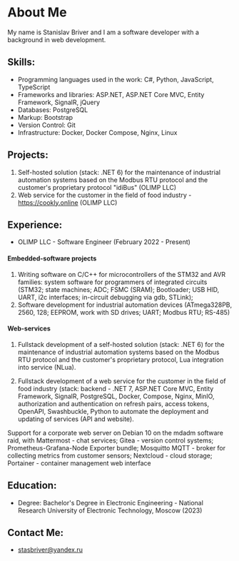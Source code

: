 # About Me

My name is Stanislav Briver and I am a software developer with a background in web development.

## Skills:

- Programming languages used in the work: C#, Python, JavaScript, TypeScript
- Frameworks and libraries: ASP.NET, ASP.NET Core MVC, Entity Framework, SignalR, jQuery
- Databases: PostgreSQL
- Markup: Bootstrap
- Version Control: Git
- Infrastructure: Docker, Docker Compose, Nginx, Linux

## Projects:

1. Self-hosted solution (stack: .NET 6) for the maintenance of industrial automation systems based on the Modbus RTU protocol and the customer's proprietary protocol "idiBus" (OLIMP LLC)
2. Web service for the customer in the field of food industry - https://cookly.online (OLIMP LLC)

## Experience:

- OLIMP LLC - Software Engineer (February 2022 - Present)
  
#### Embedded-software projects

1. Writing software on C/C++ for microcontrollers of the STM32 and AVR families: system software for programmers of integrated circuits (STM32; state machines; ADC; FSMC (SRAM); Bootloader; USB HID, UART, i2c interfaces; in-circuit debugging via gdb, STLink);
2. Software development for industrial automation devices (ATmega328PB, 2560, 128; EEPROM, work with SD drives; UART; Modbus RTU; RS-485)

#### Web-services

1. Fullstack development of a self-hosted solution (stack: .NET 6) for the maintenance of industrial automation systems based on the Modbus RTU protocol and the customer's proprietary protocol, Lua integration into service (NLua).

2. Fullstack development of a web service for the customer in the field of food industry (stack: backend - .NET 7, ASP.NET Core MVC, Entity Framework, SignalR, PostgreSQL, Docker, Compose, Nginx, MinIO, authorization and authentication on refresh pairs, access tokens, OpenAPI, Swashbuckle, Python to automate the deployment and updating of services (API and website).

Support for a corporate web server on Debian 10 on the mdadm software raid, with Mattermost - chat services; Gitea - version control systems; Prometheus-Grafana-Node Exporter bundle; Mosquitto MQTT - broker for collecting metrics from customer sensors; Nextcloud - cloud storage; Portainer - container management web interface

## Education:

- Degree: Bachelor's Degree in Electronic Engineering - National Research University of Electronic Technology, Moscow (2023)

## Contact Me:

- stasbriver@yandex.ru
